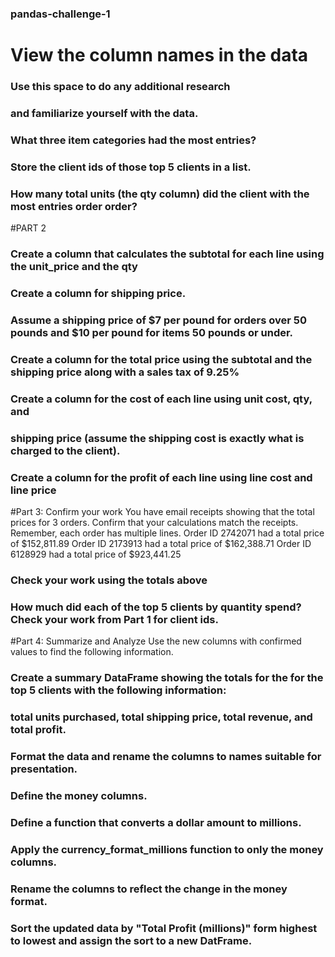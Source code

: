 ### pandas-challenge-1
# View the column names in the data
### Use this space to do any additional research
### and familiarize yourself with the data.
### What three item categories had the most entries?
### Store the client ids of those top 5 clients in a list.
### How many total units (the qty column) did the client with the most entries order order?

#PART 2
### Create a column that calculates the subtotal for each line using the unit_price and the qty
### Create a column for shipping price.
### Assume a shipping price of $7 per pound for orders over 50 pounds and $10 per pound for items 50 pounds or under.
### Create a column for the total price using the subtotal and the shipping price along with a sales tax of 9.25%
### Create a column for the cost of each line using unit cost, qty, and
### shipping price (assume the shipping cost is exactly what is charged to the client).
### Create a column for the profit of each line using line cost and line price

#Part 3: Confirm your work
You have email receipts showing that the total prices for 3 orders. Confirm that your calculations match the receipts. Remember, each order has multiple lines.
Order ID 2742071 had a total price of $152,811.89
Order ID 2173913 had a total price of $162,388.71
Order ID 6128929 had a total price of $923,441.25
### Check your work using the totals above
### How much did each of the top 5 clients by quantity spend? Check your work from Part 1 for client ids.

#Part 4: Summarize and Analyze
Use the new columns with confirmed values to find the following information.
### Create a summary DataFrame showing the totals for the for the top 5 clients with the following information:
### total units purchased, total shipping price, total revenue, and total profit. 
### Format the data and rename the columns to names suitable for presentation.
### Define the money columns. 
### Define a function that converts a dollar amount to millions.
### Apply the currency_format_millions function to only the money columns. 
### Rename the columns to reflect the change in the money format.
### Sort the updated data by "Total Profit (millions)" form highest to lowest and assign the sort to a new DatFrame.